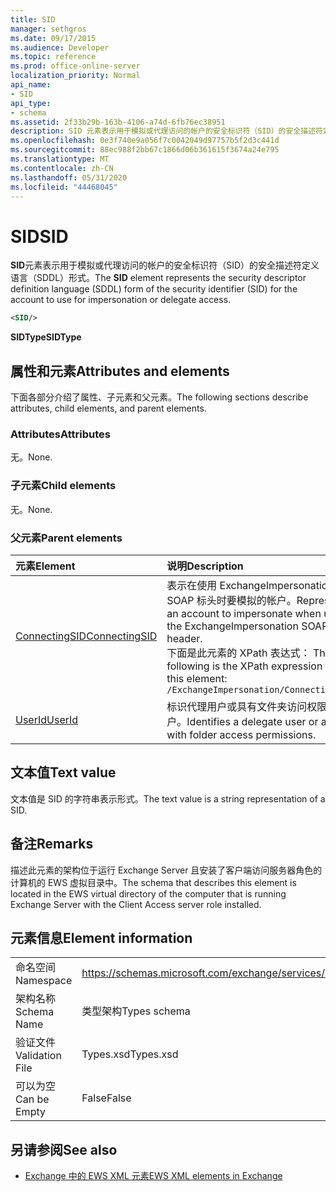 ```yaml
---
title: SID
manager: sethgros
ms.date: 09/17/2015
ms.audience: Developer
ms.topic: reference
ms.prod: office-online-server
localization_priority: Normal
api_name:
- SID
api_type:
- schema
ms.assetid: 2f33b29b-163b-4106-a74d-6fb76ec38951
description: SID 元素表示用于模拟或代理访问的帐户的安全标识符（SID）的安全描述符定义语言（SDDL）形式。
ms.openlocfilehash: 0e3f740e9a056f7c0042049d97757b5f2d3c441d
ms.sourcegitcommit: 88ec988f2bb67c1866d06b361615f3674a24e795
ms.translationtype: MT
ms.contentlocale: zh-CN
ms.lasthandoff: 05/31/2020
ms.locfileid: "44468045"
---
```

# <a name="sid"></a><span data-ttu-id="f1b42-103">SID</span><span class="sxs-lookup"><span data-stu-id="f1b42-103">SID</span></span>

<span data-ttu-id="f1b42-104">**SID**元素表示用于模拟或代理访问的帐户的安全标识符（SID）的安全描述符定义语言（SDDL）形式。</span><span class="sxs-lookup"><span data-stu-id="f1b42-104">The **SID** element represents the security descriptor definition language (SDDL) form of the security identifier (SID) for the account to use for impersonation or delegate access.</span></span> 
  
```xml
<SID/>
```

 <span data-ttu-id="f1b42-105">**SIDType**</span><span class="sxs-lookup"><span data-stu-id="f1b42-105">**SIDType**</span></span>
## <a name="attributes-and-elements"></a><span data-ttu-id="f1b42-106">属性和元素</span><span class="sxs-lookup"><span data-stu-id="f1b42-106">Attributes and elements</span></span>

<span data-ttu-id="f1b42-107">下面各部分介绍了属性、子元素和父元素。</span><span class="sxs-lookup"><span data-stu-id="f1b42-107">The following sections describe attributes, child elements, and parent elements.</span></span>
  
### <a name="attributes"></a><span data-ttu-id="f1b42-108">Attributes</span><span class="sxs-lookup"><span data-stu-id="f1b42-108">Attributes</span></span>

<span data-ttu-id="f1b42-109">无。</span><span class="sxs-lookup"><span data-stu-id="f1b42-109">None.</span></span>
  
### <a name="child-elements"></a><span data-ttu-id="f1b42-110">子元素</span><span class="sxs-lookup"><span data-stu-id="f1b42-110">Child elements</span></span>

<span data-ttu-id="f1b42-111">无。</span><span class="sxs-lookup"><span data-stu-id="f1b42-111">None.</span></span>
  
### <a name="parent-elements"></a><span data-ttu-id="f1b42-112">父元素</span><span class="sxs-lookup"><span data-stu-id="f1b42-112">Parent elements</span></span>

|<span data-ttu-id="f1b42-113">**元素**</span><span class="sxs-lookup"><span data-stu-id="f1b42-113">**Element**</span></span>|<span data-ttu-id="f1b42-114">**说明**</span><span class="sxs-lookup"><span data-stu-id="f1b42-114">**Description**</span></span>|
|:-----|:-----|
|[<span data-ttu-id="f1b42-115">ConnectingSID</span><span class="sxs-lookup"><span data-stu-id="f1b42-115">ConnectingSID</span></span>](connectingsid.md) <br/> |<span data-ttu-id="f1b42-116">表示在使用 ExchangeImpersonation SOAP 标头时要模拟的帐户。</span><span class="sxs-lookup"><span data-stu-id="f1b42-116">Represents an account to impersonate when using the ExchangeImpersonation SOAP header.</span></span>  <br/> <span data-ttu-id="f1b42-117">下面是此元素的 XPath 表达式： </span><span class="sxs-lookup"><span data-stu-id="f1b42-117">The following is the XPath expression to this element:</span></span>  <br/>  `/ExchangeImpersonation/ConnectingSID` <br/> |
|[<span data-ttu-id="f1b42-118">UserId</span><span class="sxs-lookup"><span data-stu-id="f1b42-118">UserId</span></span>](userid.md) <br/> |<span data-ttu-id="f1b42-119">标识代理用户或具有文件夹访问权限的用户。</span><span class="sxs-lookup"><span data-stu-id="f1b42-119">Identifies a delegate user or a user with folder access permissions.</span></span>  <br/> |
   
## <a name="text-value"></a><span data-ttu-id="f1b42-120">文本值</span><span class="sxs-lookup"><span data-stu-id="f1b42-120">Text value</span></span>

<span data-ttu-id="f1b42-121">文本值是 SID 的字符串表示形式。</span><span class="sxs-lookup"><span data-stu-id="f1b42-121">The text value is a string representation of a SID.</span></span>
  
## <a name="remarks"></a><span data-ttu-id="f1b42-122">备注</span><span class="sxs-lookup"><span data-stu-id="f1b42-122">Remarks</span></span>

<span data-ttu-id="f1b42-123">描述此元素的架构位于运行 Exchange Server 且安装了客户端访问服务器角色的计算机的 EWS 虚拟目录中。</span><span class="sxs-lookup"><span data-stu-id="f1b42-123">The schema that describes this element is located in the EWS virtual directory of the computer that is running Exchange Server with the Client Access server role installed.</span></span>
  
## <a name="element-information"></a><span data-ttu-id="f1b42-124">元素信息</span><span class="sxs-lookup"><span data-stu-id="f1b42-124">Element information</span></span>

|||
|:-----|:-----|
|<span data-ttu-id="f1b42-125">命名空间</span><span class="sxs-lookup"><span data-stu-id="f1b42-125">Namespace</span></span>  <br/> |https://schemas.microsoft.com/exchange/services/2006/types  <br/> |
|<span data-ttu-id="f1b42-126">架构名称</span><span class="sxs-lookup"><span data-stu-id="f1b42-126">Schema Name</span></span>  <br/> |<span data-ttu-id="f1b42-127">类型架构</span><span class="sxs-lookup"><span data-stu-id="f1b42-127">Types schema</span></span>  <br/> |
|<span data-ttu-id="f1b42-128">验证文件</span><span class="sxs-lookup"><span data-stu-id="f1b42-128">Validation File</span></span>  <br/> |<span data-ttu-id="f1b42-129">Types.xsd</span><span class="sxs-lookup"><span data-stu-id="f1b42-129">Types.xsd</span></span>  <br/> |
|<span data-ttu-id="f1b42-130">可以为空</span><span class="sxs-lookup"><span data-stu-id="f1b42-130">Can be Empty</span></span>  <br/> |<span data-ttu-id="f1b42-131">False</span><span class="sxs-lookup"><span data-stu-id="f1b42-131">False</span></span>  <br/> |
   
## <a name="see-also"></a><span data-ttu-id="f1b42-132">另请参阅</span><span class="sxs-lookup"><span data-stu-id="f1b42-132">See also</span></span>



- [<span data-ttu-id="f1b42-133">Exchange 中的 EWS XML 元素</span><span class="sxs-lookup"><span data-stu-id="f1b42-133">EWS XML elements in Exchange</span></span>](ews-xml-elements-in-exchange.md)

